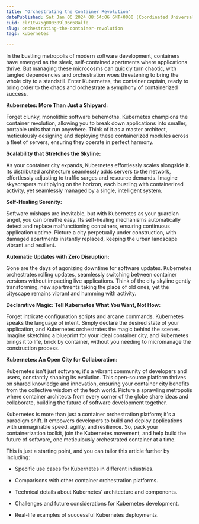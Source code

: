 ```yaml
---
title: "Orchestrating the Container Revolution"
datePublished: Sat Jan 06 2024 08:54:06 GMT+0000 (Coordinated Universal Time)
cuid: clr1tw75g000309l96r68alfe
slug: orchestrating-the-container-revolution
tags: kubernetes

---
```


In the bustling metropolis of modern software development, containers have emerged as the sleek, self-contained apartments where applications thrive. But managing these microcosms can quickly turn chaotic, with tangled dependencies and orchestration woes threatening to bring the whole city to a standstill. Enter Kubernetes, the container captain, ready to bring order to the chaos and orchestrate a symphony of containerized success.

**Kubernetes: More Than Just a Shipyard:**

Forget clunky, monolithic software behemoths. Kubernetes champions the container revolution, allowing you to break down applications into smaller, portable units that run anywhere. Think of it as a master architect, meticulously designing and deploying these containerized modules across a fleet of servers, ensuring they operate in perfect harmony.

**Scalability that Stretches the Skyline:**

As your container city expands, Kubernetes effortlessly scales alongside it. Its distributed architecture seamlessly adds servers to the network, effortlessly adjusting to traffic surges and resource demands. Imagine skyscrapers multiplying on the horizon, each bustling with containerized activity, yet seamlessly managed by a single, intelligent system.

**Self-Healing Serenity:**

Software mishaps are inevitable, but with Kubernetes as your guardian angel, you can breathe easy. Its self-healing mechanisms automatically detect and replace malfunctioning containers, ensuring continuous application uptime. Picture a city perpetually under construction, with damaged apartments instantly replaced, keeping the urban landscape vibrant and resilient.

**Automatic Updates with Zero Disruption:**

Gone are the days of agonizing downtime for software updates. Kubernetes orchestrates rolling updates, seamlessly switching between container versions without impacting live applications. Think of the city skyline gently transforming, new apartments taking the place of old ones, yet the cityscape remains vibrant and humming with activity.

**Declarative Magic: Tell Kubernetes What You Want, Not How:**

Forget intricate configuration scripts and arcane commands. Kubernetes speaks the language of intent. Simply declare the desired state of your application, and Kubernetes orchestrates the magic behind the scenes. Imagine sketching a blueprint for your ideal container city, and Kubernetes brings it to life, brick by container, without you needing to micromanage the construction process.

**Kubernetes: An Open City for Collaboration:**

Kubernetes isn't just software; it's a vibrant community of developers and users, constantly shaping its evolution. This open-source platform thrives on shared knowledge and innovation, ensuring your container city benefits from the collective wisdom of the tech world. Picture a sprawling metropolis where container architects from every corner of the globe share ideas and collaborate, building the future of software development together.

Kubernetes is more than just a container orchestration platform; it's a paradigm shift. It empowers developers to build and deploy applications with unimaginable speed, agility, and resilience. So, pack your containerization toolkit, join the Kubernetes movement, and help build the future of software, one meticulously orchestrated container at a time.

This is just a starting point, and you can tailor this article further by including:

* Specific use cases for Kubernetes in different industries.
    
* Comparisons with other container orchestration platforms.
    
* Technical details about Kubernetes' architecture and components.
    
* Challenges and future considerations for Kubernetes development.
    
* Real-life examples of successful Kubernetes deployments.